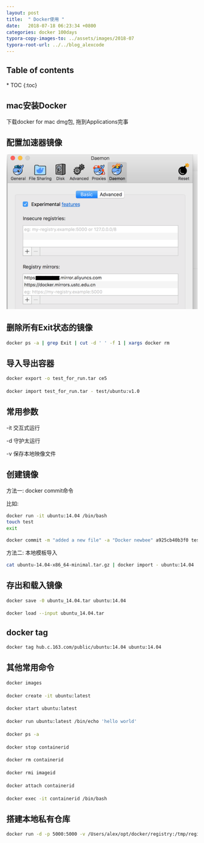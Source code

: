 ```yaml
---
layout: post
title:  " Docker使用 "
date:   2018-07-18 06:23:34 +0800
categories: docker 100days
typora-copy-images-to: ../assets/images/2018-07
typora-root-url: ../../blog_alexcode
---
```

<h2>Table of contents</h2>
* TOC
{:toc}


## mac安装Docker

下载docker for mac dmg包, 拖到Applications完事



## 配置加速器镜像

![](/assets/images/2018-07/2018-07-17-225014.png)



## 删除所有Exit状态的镜像

```bash
docker ps -a | grep Exit | cut -d ' ' -f 1 | xargs docker rm
```



## 导入导出容器

```bash
docker export -o test_for_run.tar ce5

docker import test_for_run.tar - test/ubuntu:v1.0
```



## 常用参数

-it 交互式运行



-d 守护太运行



-v 保存本地映像文件



## 创建镜像

方法一: docker commit命令

比如:

```bash
docker run -it ubuntu:14.04 /bin/bash
touch test
exit
```

```bash
docker commit -m "added a new file" -a "Docker newbee" a925cb40b3f0 test:0.1
```



方法二: 本地模板导入

```bash
cat ubuntu-14.04-x86_64-minimal.tar.gz | docker import - ubuntu:14.04
```



## 存出和载入镜像

```bash
docker save -0 ubuntu_14.04.tar ubuntu:14.04

docker load --input ubuntu_14.04.tar
```



## docker tag

```bash
docker tag hub.c.163.com/public/ubuntu:14.04 ubuntu:14.04

```





## 其他常用命令

```bash
docker images

docker create -it ubuntu:latest

docker start ubuntu:latest

docker run ubuntu:latest /bin/echo 'hello world'

docker ps -a

docker stop containerid

docker rm containerid

docker rmi imageid

docker attach containerid

docker exec -it containerid /bin/bash
```





## 搭建本地私有仓库

```bash
docker run -d -p 5000:5000 -v /Users/alex/opt/docker/registry:/tmp/registry registry
```

